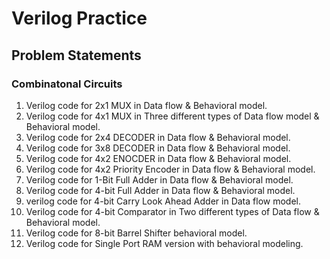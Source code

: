 # Verilog Practice
## Problem Statements
### Combinatonal Circuits
1. Verilog code for 2x1 MUX in Data flow & Behavioral model.
2. Verilog code for 4x1 MUX in Three different types of Data flow model & Behavioral model.
3. Verilog code for 2x4 DECODER in Data flow & Behavioral model.
4. Verilog code for 3x8 DECODER in Data flow & Behavioral model.
5. Verilog code for 4x2 ENOCDER in Data flow & Behavioral model.
6. Verilog code for 4x2 Priority Encoder in Data flow & Behavioral model.
7. Verilog code for 1-Bit Full Adder in Data flow & Behavioral model.
8. Verilog code for 4-bit Full Adder in Data flow & Behavioral model.
9. verilog code for 4-bit Carry Look Ahead Adder in Data flow model.
10. Verilog code for 4-bit Comparator in Two different types of Data flow & Behavioral model.
11. Verilog code for 8-bit Barrel Shifter behavioral model.
12. Verilog code for Single Port RAM version with behavioral modeling.
